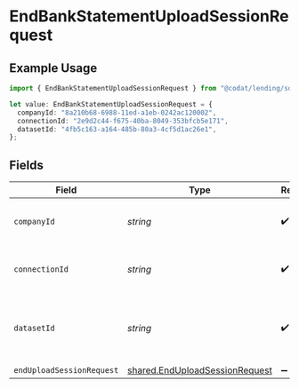 # EndBankStatementUploadSessionRequest

## Example Usage

```typescript
import { EndBankStatementUploadSessionRequest } from "@codat/lending/sdk/models/operations";

let value: EndBankStatementUploadSessionRequest = {
  companyId: "8a210b68-6988-11ed-a1eb-0242ac120002",
  connectionId: "2e9d2c44-f675-40ba-8049-353bfcb5e171",
  datasetId: "4fb5c163-a164-485b-80a3-4cf5d1ac26e1",
};
```

## Fields

| Field                                                                                   | Type                                                                                    | Required                                                                                | Description                                                                             | Example                                                                                 |
| --------------------------------------------------------------------------------------- | --------------------------------------------------------------------------------------- | --------------------------------------------------------------------------------------- | --------------------------------------------------------------------------------------- | --------------------------------------------------------------------------------------- |
| `companyId`                                                                             | *string*                                                                                | :heavy_check_mark:                                                                      | Unique identifier for a company.                                                        | 8a210b68-6988-11ed-a1eb-0242ac120002                                                    |
| `connectionId`                                                                          | *string*                                                                                | :heavy_check_mark:                                                                      | Unique identifier for a connection.                                                     | 2e9d2c44-f675-40ba-8049-353bfcb5e171                                                    |
| `datasetId`                                                                             | *string*                                                                                | :heavy_check_mark:                                                                      | Unique identifier for the dataset that completed its sync.                              |                                                                                         |
| `endUploadSessionRequest`                                                               | [shared.EndUploadSessionRequest](../../../sdk/models/shared/enduploadsessionrequest.md) | :heavy_minus_sign:                                                                      | N/A                                                                                     |                                                                                         |